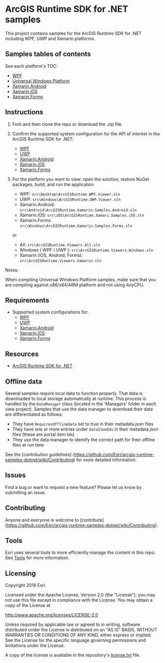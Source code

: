 # ArcGIS Runtime SDK for .NET samples

This project contains samples for the ArcGIS Runtime SDK for .NET including WPF, UWP and Xamarin platforms.

## Samples tables of contents

See each platform's TOC:

* [WPF](src/WPF)
* [Universal Windows Platform](src/UWP)
* [Xamarin.Android](src/Android)
* [Xamarin.iOS](src/iOS)
* [Xamarin.Forms](src/Forms)

## Instructions

1. Fork and then clone the repo or download the .zip file. 
2. Confirm the supported system configuration for the API of interest in the ArcGIS Runtime SDK for .NET:
    * [WPF](https://developers.arcgis.com/net/latest/wpf/guide/system-requirements.htm)
    * [UWP](https://developers.arcgis.com/net/latest/uwp/guide/system-requirements.htm)
    * [Xamarin.Android](https://developers.arcgis.com/net/latest/android/guide/system-requirements.htm)
    * [Xamarin.iOS](https://developers.arcgis.com/net/latest/ios/guide/system-requirements.htm)
    * [Xamarin.Forms](https://developers.arcgis.com/net/latest/forms/guide/system-requirements.htm)
3. For the platform you want to view: open the solution, restore NuGet packages, build, and run the application
    * WPF: `src\Desktop\ArcGISRuntime.WPF.Viewer.sln`  
    * UWP: `src\Windows\ArcGISRuntime.UWP.Viewer.sln`  
    * Xamarin.Android: `src\Android\ArcGISRuntime.Xamarin.Samples.Android.sln`  
    * Xamarin.iOS: `src\iOS\ArcGISRuntime.Xamari.Samples.iOS.sln`  
    * Xamarin.Forms: `src\Windows\ArcGISRuntime.Xamarin.Samples.Forms.sln`  
  
    or
  
    * All: `src\ArcGISRuntime.Viewers.All.sln`
    * Windows ( WPF / UWP ): `src\ArcGISRuntime.Viewers.Windows.sln`
    * Xamarin (iOS, Android, Forms): `src\ArcGISRuntime.Viewers.Xamarin.sln`  
  
Notes:

When compiling Universal Windows Platform samples, make sure that you are compiling against x86/x64/ARM platform and not using AnyCPU.

## Requirements

* Supported system configurations for:
  * [WPF](https://developers.arcgis.com/net/latest/wpf/guide/system-requirements.htm)
  * [UWP](https://developers.arcgis.com/net/latest/uwp/guide/system-requirements.htm)
  * [Xamarin.Android](https://developers.arcgis.com/net/latest/android/guide/system-requirements.htm)
  * [Xamarin.iOS](https://developers.arcgis.com/net/latest/ios/guide/system-requirements.htm)
  * [Xamarin.Forms](https://developers.arcgis.com/net/latest/forms/guide/system-requirements.htm)

## Resources

* [ArcGIS Runtime SDK for .NET](http://esriurl.com/dotnetsdk)

## Offline data

Several samples require local data to function properly. That data is downloaded to local storage automatically at runtime. 
This process is handled by the `DataManager` class (located in the 'Managers' folder in each view project). Samples
that use the data manager to download their data are differentiated as follows:

* They have `RequiresOfflineData` set to true in their metadata.json files
* They have one or more entries under `DataItemIds` in their metadata.json files (these are portal item Ids)
* They use the data manager to identify the correct path for their offline files at run time

See the [contribution guidelines] (https://github.com/Esri/arcgis-runtime-samples-dotnet/wiki/Contributing) for more detailed information.

## Issues

Find a bug or want to request a new feature?  Please let us know by submitting an issue.

## Contributing

Anyone and everyone is welcome to [contribute] (https://github.com/Esri/arcgis-runtime-samples-dotnet/wiki/Contributing).

## Tools

Esri uses several tools to more efficiently manage the content in this repo. See [Tools](tools/readme.md) for more information.

## Licensing

Copyright 2019 Esri

Licensed under the Apache License, Version 2.0 (the "License");
you may not use this file except in compliance with the License.
You may obtain a copy of the License at

   http://www.apache.org/licenses/LICENSE-2.0

Unless required by applicable law or agreed to in writing, software
distributed under the License is distributed on an "AS IS" BASIS,
WITHOUT WARRANTIES OR CONDITIONS OF ANY KIND, either express or implied.
See the License for the specific language governing permissions and
limitations under the License.

A copy of the license is available in the repository's [license.txt](/license.txt) file.
